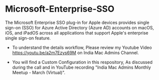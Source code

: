 # Microsoft-Enterprise-SSO
The Microsoft Enterprise SSO plug-in for Apple devices provides single sign-on (SSO) for Azure Active Directory (Azure AD) accounts on macOS, iOS, and iPadOS across all applications that support Apple's enterprise single sign-on feature.

* To understand the details workflow, Please review my Youtube Video https://youtu.be/a2m7Ezys69M on India Mac Admins Channel.

* You will find a Custom Configuration in this respository, As discussed during the call and in YouTube recording "India Mac Admins Monthly Meetup - March (Virtual)".
